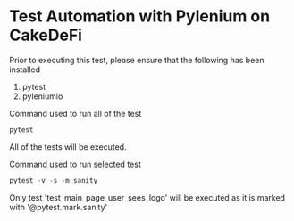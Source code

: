 # Test Automation with Pylenium on CakeDeFi
 
Prior to executing this test, please ensure that the following has been installed
1. pytest
2. pyleniumio

Command used to run all of the test
```ps1 Tab1
pytest
```
All of the tests will be executed.

Command used to run selected test
```ps1 Tab2
pytest -v -s -m sanity
```
Only test 'test_main_page_user_sees_logo' will be executed as it is marked with '@pytest.mark.sanity'
